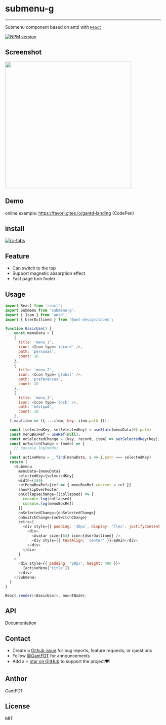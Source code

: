 # submenu-g

---
Submenu component based on antd with [`React`](https://facebook.github.io/react/)

[![NPM version][npm-image]][npm-url]

[npm-image]: https://img.shields.io/npm/v/submenu-g.svg
[npm-url]: https://www.npmjs.com/package/submenu-g

## Screenshot

<img src='https://zos.alipayobjects.com/rmsportal/JwLASrsOYJuFRIt.png' width='408'>

## Demo

online example: https://favori.gitee.io/gantd-landing (CodePen)

## install

[![rc-tabs](https://nodei.co/npm/submenu-g.png)](https://npmjs.org/package/submenu-g)

## Feature

- Can switch to the top
- Support magnetic absorption effect
- Fast page turn footer

## Usage

```js
import React from 'react';
import Submenu from 'submenu-g';
import { Icon } from 'antd';
import { UserOutlined } from '@ant-design/icons';

function BasicUse() {
    const menuData = [
    {
      title: 'menu_1',
      icon: <Icon type='idcard' />,
      path: 'personal',
      count: 10
    },
    {
      title: 'menu_2',
      icon: <Icon type='global' />,
      path: 'preferences',
      count: 10
    },
    {
      title: 'menu_3',
      icon: <Icon type='lock' />,
      path: 'editpwd',
      count: 10
    },
  ].map(item => ({ ...item, key: item.path }));

  const [selectedKey, setSelectedKey] = useState(menuData[0].path)
  const menuBoxRef = useRef(null);
  const onSelectedChange = (key, record, item) => setSelectedKey(key);
  const onSwitchChange = (mode) => {
    // console.log(mode)
  }
  const activeMenu = _.find(menuData, i => i.path === selectedKey)
  return (
    <Submenu
      menuData={menuData}
      selectedKey={selectedKey}
      width={180}
      setMenuBoxRef={ref => { menuBoxRef.current = ref }}
      showFlipOverFooter
      onCollapseChange={(collapsed) => {
        console.log(collapsed)
        console.log(menuBoxRef)
      }}
      onSelectedChange={onSelectedChange}
      onSwitchChange={onSwitchChange}
      extra={
        <div style={{ padding: '10px', display: 'flex', justifyContent: 'center', alignItems: 'center' }}>
          <div>
            <Avatar size={64} icon={UserOutlined} />
            <div style={{ textAlign: 'center' }}>admin</div>
          </div>
        </div>
      }
    >
      <div style={{ padding: '20px', height: 400 }}>
        {activeMenu['title']}
      </div>
    </Submenu>
  )
}

React.render(<BasicUse/>, mountNode);
```

## API

[Documentation](https://jhildenbiddle.github.io/css-vars-ponyfill)

## Contact

- Create a [Github issue](https://github.com/jhildenbiddle/css-vars-ponyfill/issues) for bug reports, feature requests, or questions
- Follow [@GantFDT](https://twitter.com/jhildenbiddle) for announcements
- Add a ⭐️ [star on GitHub](https://github.com/jhildenbiddle/css-vars-ponyfill) to support the project❤️!

## Anthor 

GantFDT

## License

MIT